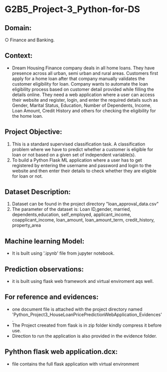 # G2B5_Project-3_Python-for-DS
## Domain:
   ○ Finance and Banking.
## Context:
   - Dream Housing Finance company deals in all home loans. They have presence across all urban, semi urban and rural areas. Customers first apply for a home
loan after that company manually validates the customer eligibility for loan. Company wants to automate the loan eligibility process based on customer detail provided while filling the details online. They need a web application where a user can access their website and register, login, and enter the required details such as Gender, Marital Status, Education, Number of Dependents, Income, Loan Amount, Credit History and others for checking the eligibility for the home loan.
## Project Objective:
   1) This is a standard supervised classification task. A classification problem where we have to predict whether a customer is eligible for loan or not based on
a given set of independent variable(s).
   2) To build a Python Flask ML application where a user has to get registered by entering the username and password and login to the website and then enter
their details to check whether they are eligible for loan or not.
## Dataset Description:
   1. Dataset can be found in the project directory "loan_approval_data.csv"
   2. The parameter of the dataset is: Loan ID,gender, married, dependents,education, self_employed,  applicant_income,
                           coapplicant_income, loan_amount, loan_amount_term, credit_history, property_area

## Machine learning Model: 
   - It is built using '.ipynb' file from jupyter notebook.
## Prediction observations:
   - it is built using flask web framework and virtual enviroment aqs well.
## For reference and evidences:
 - one document file is attached with the project directory named 'Python_Project3_HouseLoanPricePredictionWebApplication_Evidences'.
 - The Project creeated from flask is in zip folder kindly compress it before use.
 - Direction to run the application is also provided in the evidence folder.
## Pyhthon flask web application.dcx:
  - file contains the full flask application with virtual environment
## 
